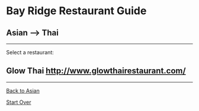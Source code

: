 # Bay Ridge Restaurant Guide
## Asian --> Thai
---
Select a restaurant:
## Glow Thai http://www.glowthairestaurant.com/
---

[Back to Asian](../../../asian.md)

[Start Over](../home.md)

